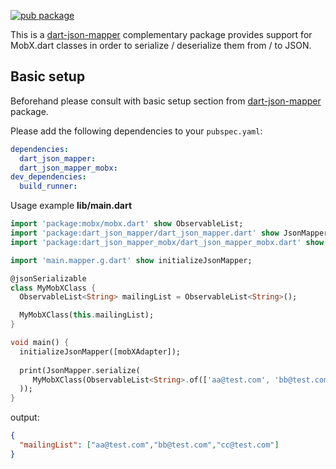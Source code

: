 [![pub package](https://img.shields.io/pub/v/dart_json_mapper_mobx.svg)](https://pub.dartlang.org/packages/dart_json_mapper_mobx)

This is a [dart-json-mapper][1] complementary package provides support for MobX.dart classes in order to serialize / deserialize them from / to JSON.
 
## Basic setup

Beforehand please consult with basic setup section from [dart-json-mapper][1] package. 

Please add the following dependencies to your `pubspec.yaml`:

```yaml
dependencies:
  dart_json_mapper:
  dart_json_mapper_mobx:
dev_dependencies:
  build_runner:
```

Usage example
**lib/main.dart**
```dart
import 'package:mobx/mobx.dart' show ObservableList;
import 'package:dart_json_mapper/dart_json_mapper.dart' show JsonMapper, jsonSerializable;
import 'package:dart_json_mapper_mobx/dart_json_mapper_mobx.dart' show mobXAdapter;

import 'main.mapper.g.dart' show initializeJsonMapper;

@jsonSerializable
class MyMobXClass {
  ObservableList<String> mailingList = ObservableList<String>();

  MyMobXClass(this.mailingList);
}

void main() {
  initializeJsonMapper([mobXAdapter]);
  
  print(JsonMapper.serialize(
     MyMobXClass(ObservableList<String>.of(['aa@test.com', 'bb@test.com', 'cc@test.com']))
  ));
}
```
output:
```json
{
  "mailingList": ["aa@test.com","bb@test.com","cc@test.com"]
}
```

[1]: https://github.com/k-paxian/dart-json-mapper